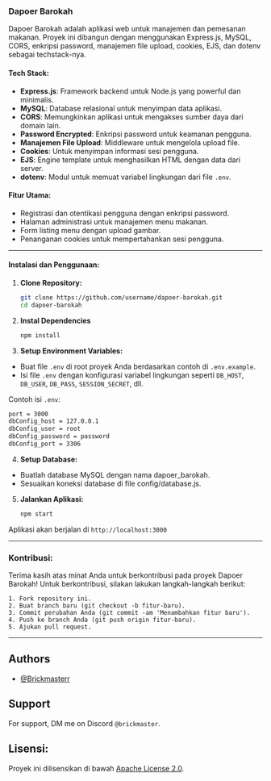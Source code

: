 ### Dapoer Barokah

Dapoer Barokah adalah aplikasi web untuk manajemen dan pemesanan makanan. Proyek ini dibangun dengan menggunakan Express.js, MySQL, CORS, enkripsi password, manajemen file upload, cookies, EJS, dan dotenv sebagai techstack-nya.

#### Tech Stack:

- **Express.js**: Framework backend untuk Node.js yang powerful dan minimalis.
- **MySQL**: Database relasional untuk menyimpan data aplikasi.
- **CORS**: Memungkinkan aplikasi untuk mengakses sumber daya dari domain lain.
- **Password Encrypted**: Enkripsi password untuk keamanan pengguna.
- **Manajemen File Upload**: Middleware untuk mengelola upload file.
- **Cookies**: Untuk menyimpan informasi sesi pengguna.
- **EJS**: Engine template untuk menghasilkan HTML dengan data dari server.
- **dotenv**: Modul untuk memuat variabel lingkungan dari file `.env`.

#### Fitur Utama:

- Registrasi dan otentikasi pengguna dengan enkripsi password.
- Halaman administrasi untuk manajemen menu makanan.
- Form listing menu dengan upload gambar.
- Penanganan cookies untuk mempertahankan sesi pengguna.

---

#### Instalasi dan Penggunaan:

1. **Clone Repository:**

   ```bash
   git clone https://github.com/username/dapoer-barokah.git
   cd dapoer-barokah
   ```

2. **Instal Dependencies**

   ```bash
   npm install
   ```

3. **Setup Environment Variables:**

- Buat file `.env` di root proyek Anda berdasarkan contoh di `.env.example`.
- Isi file `.env` dengan konfigurasi variabel lingkungan seperti `DB_HOST`, `DB_USER`, `DB_PASS`, `SESSION_SECRET`, dll.

 Contoh isi `.env`:

```bash
port = 3000
dbConfig_host = 127.0.0.1
dbConfig_user = root
dbConfig_password = password
dbConfig_port = 3306
```

4. **Setup Database:**

- Buatlah database MySQL dengan nama dapoer_barokah.
- Sesuaikan koneksi database di file config/database.js.

5. **Jalankan Aplikasi:**

    ```bash
    npm start
    ```
Aplikasi akan berjalan di `http://localhost:3000`

---

### Kontribusi:
Terima kasih atas minat Anda untuk berkontribusi pada proyek Dapoer Barokah! Untuk berkontribusi, silakan lakukan langkah-langkah berikut:

    1. Fork repository ini.
    2. Buat branch baru (git checkout -b fitur-baru).
    3. Commit perubahan Anda (git commit -am 'Menambahkan fitur baru').
    4. Push ke branch Anda (git push origin fitur-baru).
    5. Ajukan pull request.

---

## Authors

- [@Brickmasterr](https://www.github.com/Brickmasterr)


## Support

For support, DM me on Discord `@brickmaster`.


## Lisensi:
Proyek ini dilisensikan di bawah [Apache License 2.0](https://www.apache.org/licenses/LICENSE-2.0).
